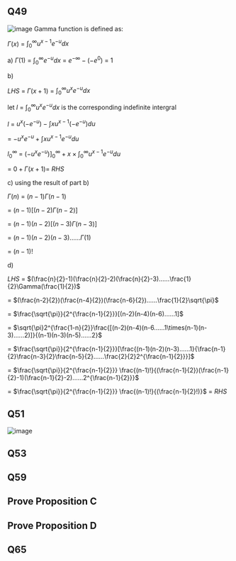 ## Q49
![image](https://github.com/user-attachments/assets/1d81edde-a15b-48e4-9308-2a1d8b244af4)
  Gamma function is defined as:
  
  $\Gamma(x)$ = $\int_{0}^\infty u^{x-1}e^{-u}dx$

  a) $\Gamma(1)$ = $\int_{0}^\infty e^{-u}dx$ = $e^{-\infty} - (-e^0)$ = $1$

  b) 

  $LHS$ = $\Gamma(x+1)$ = $\int_{0}^\infty u^{x}e^{-u}dx$

  let $l$ = $\int_{0}^\infty u^{x}e^{-u}dx$ is the corresponding indefinite intergral

  $l$ = $u^{x}(-e^{-u})-\int xu^{x-1}(-e^{-u})du$

  = $-u^x e^{-u} + \int xu^{x-1}e^{-u}du$

  $l_{0}^{\infty}$ = $(-u^xe^{-u})]_0^{\infty} +x \times \int_0^{\infty} u^{x-1}e^{-u}du$

  = $0+\Gamma(x+1)$= $RHS$

  c) using the result of part b)

  $\Gamma(n)$ = $(n-1)\Gamma(n-1)$

  = $(n-1)[(n-2)\Gamma(n-2)]$

  = $(n-1)(n-2)[(n-3)\Gamma(n-3)]$

  = $(n-1)(n-2)(n-3)......\Gamma(1)$

  = $(n-1)!$

  d)

  $LHS$ = $(\frac{n}{2}-1)(\frac{n}{2}-2)(\frac{n}{2}-3)......\frac{1}{2}\Gamma(\frac{1}{2})$

  = $(\frac{n-2}{2})(\frac{n-4}{2})(\frac{n-6}{2})......\frac{1}{2}\sqrt{\pi}$

  = $\frac{\sqrt{\pi}}{2^{\frac{n-1}{2}}}[(n-2)(n-4)(n-6)......1]$

  = $\sqrt{\pi}2^{\frac{1-n}{2}}\frac{[(n-2)(n-4)(n-6......1\times(n-1)(n-3)......2)]}{(n-1)(n-3)(n-5)......2}$

  = $\frac{\sqrt{\pi}}{2^{\frac{n-1}{2}}}[\frac{(n-1)(n-2)(n-3)......1}{\frac{n-1}{2}\frac{n-3}{2}\frac{n-5}{2}......\frac{2}{2}2^{\frac{n-1}{2}}}]$

  = $\frac{\sqrt{\pi}}{2^{\frac{n-1}{2}}} \frac{(n-1)!}{(\frac{n-1}{2})(\frac{n-1}{2}-1)(\frac{n-1}{2}-2)......2^{\frac{n-1}{2}}}$

  = $\frac{\sqrt{\pi}}{2^{\frac{n-1}{2}}} \frac{(n-1)!}{(\frac{n-1}{2}!)}$ = $RHS$
  
## Q51
![image](https://github.com/user-attachments/assets/2c7532d1-6567-4754-8a78-4c9700dae275)


## Q53

## Q59

## Prove Proposition C

## Prove Proposition D

## Q65
